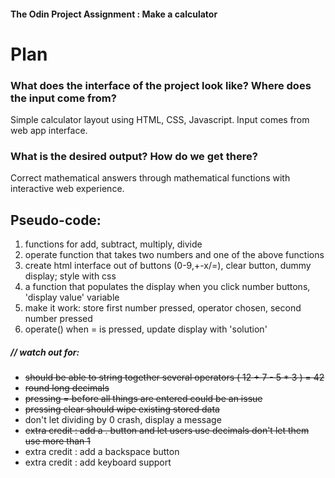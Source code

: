 #### The Odin Project Assignment : Make a calculator

# Plan

### What does the interface of the project look like? Where does the input come from?

Simple calculator layout using HTML, CSS, Javascript. Input comes from web app interface.

### What is the desired output? How do we get there?

Correct mathematical answers through mathematical functions with interactive web experience.

## Pseudo-code:
1. functions for add, subtract, multiply, divide 
2. operate function that takes two numbers and one of the above functions
3. create html interface out of buttons (0-9,+-x/=), clear button, dummy display; style with css
4. a function that populates the display when you click number buttons, 'display value' variable
5. make it work: store first number pressed, operator chosen, second number pressed
6. operate() when = is pressed, update display with 'solution'


##### // watch out for:
* ~~should be able to string together several operators ( 12 + 7 - 5 * 3 ) = 42~~
* ~~round long decimals~~
* ~~pressing = before all things are entered could be an issue~~
* ~~pressing clear should wipe existing stored data~~
* don't let dividing by 0 crash, display a message
* ~~extra credit : add a . button and let users use decimals don't let them use more than 1~~
* extra credit : add a backspace button
* extra credit : add keyboard support


